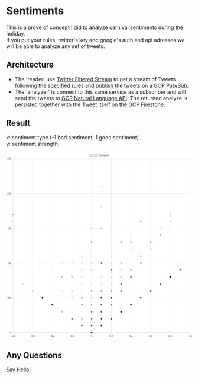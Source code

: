 # Sentiments

This is a prove of concept I did to analyze carnival sentiments during the holiday.\
If you put your rules, twitter's key and google's auth and api adresses we will be able to analyze any set of tweets.

## Architecture

* The 'reader' use [Twitter Filtered Stream](https://developer.twitter.com/en/docs/labs/filtered-stream/api-reference/get-tweets-stream-filter) to get a stream of Tweets following the specified rules and publish the tweets on a [GCP Pub/Sub](https://cloud.google.com/pubsub/?hl=pt-br).
* The 'analyzer' is connect to this same service as a subscriber and will send the tweets to [GCP Natural Language API](https://cloud.google.com/natural-language). The returned analyze is persisted together with the Tweet itself on the [GCP Firestone](https://cloud.google.com/firestore).

## Result

x: sentiment type (-1 bad sentiment, 1 good sentiment).\
y: sentiment strength.

![Carnival Sentiments Result](carnival.png)

## Any Questions

[Say Hello!](https://marcioviegas.me)
